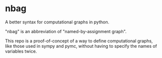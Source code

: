 # nbag
A better syntax for computational graphs in python.

"nbag" is an abbreviation of "named-by-assignment graph".

This repo is a proof-of-concept of a way to define computational graphs, like those used in sympy 
and pymc, without having to specify the names of variables twice.
